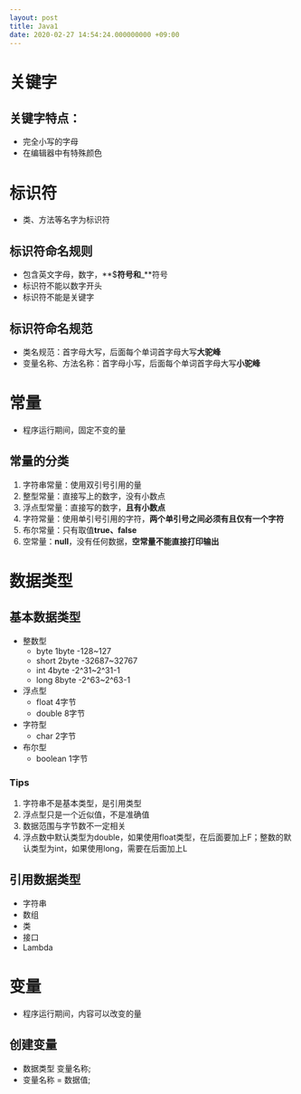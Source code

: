 ```yaml
---
layout: post
title: Java1
date: 2020-02-27 14:54:24.000000000 +09:00
---
```



# 关键字
## 关键字特点：
   + 完全小写的字母
   + 在编辑器中有特殊颜色

# 标识符
   + 类、方法等名字为标识符

## 标识符命名规则
   + 包含英文字母，数字，**$**符号和**_**符号
   + 标识符不能以数字开头
   + 标识符不能是关键字

## 标识符命名规范
   + 类名规范：首字母大写，后面每个单词首字母大写**大驼峰**
   + 变量名称、方法名称：首字母小写，后面每个单词首字母大写**小驼峰**

# 常量
   + 程序运行期间，固定不变的量

## 常量的分类
   1. 字符串常量：使用双引号引用的量
   2. 整型常量：直接写上的数字，没有小数点
   3. 浮点型常量：直接写的数字，**且有小数点**
   4. 字符常量：使用单引号引用的字符，**两个单引号之间必须有且仅有一个字符**
   5. 布尔常量：只有取值**true、false**
   6. 空常量：**null**，没有任何数据，**空常量不能直接打印输出**

# 数据类型

## 基本数据类型
   + 整数型
      + byte 1byte -128~127
      + short 2byte -32687~32767
      + int 4byte -2^31~2^31-1
      + long 8byte -2^63~2^63-1
   + 浮点型
      + float 4字节
      + double 8字节
   + 字符型
      + char 2字节
   + 布尔型
      + boolean 1字节

### Tips
   1. 字符串不是基本类型，是引用类型
   2. 浮点型只是一个近似值，不是准确值
   3. 数据范围与字节数不一定相关
   4. 浮点数中默认类型为double，如果使用float类型，在后面要加上F；整数的默认类型为int，如果使用long，需要在后面加上L 

## 引用数据类型
   + 字符串
   + 数组
   + 类
   + 接口
   + Lambda

# 变量 
   + 程序运行期间，内容可以改变的量
## 创建变量
   + 数据类型 变量名称;
   + 变量名称 = 数据值;